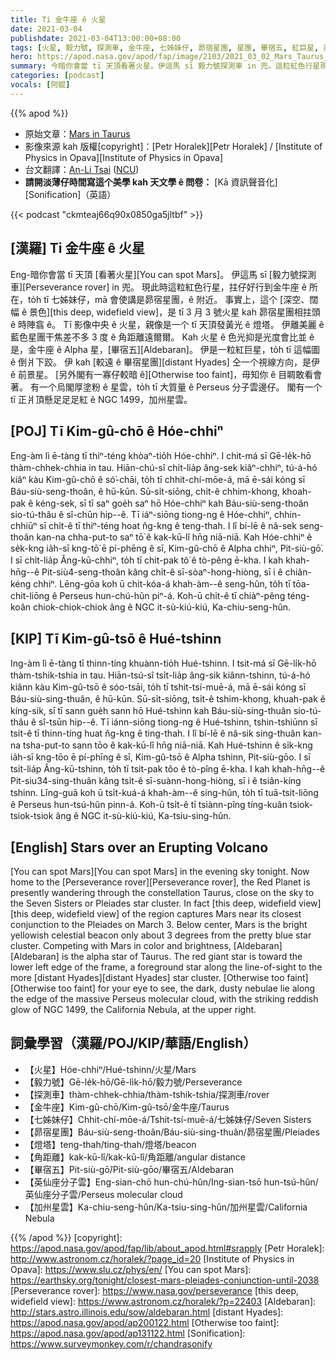 ```yaml
---
title: Ti 金牛座 ê 火星
date: 2021-03-04
publishdate: 2021-03-04T13:00:00+08:00
tags: [火星, 毅力號, 探測車, 金牛座, 七姊妹仔, 昴宿星團, 星團, 畢宿五, 紅巨星, 英仙座分子雲, NGC 1499, 加州星雲]
hero: https://apod.nasa.gov/apod/fap/image/2103/2021_03_02_Mars_Taurus_1800px.jpg
summary: 今暗你會當 tī 天頂看著火星。伊這馬 sī 毅力號探測車 in 兜。這粒紅色行星現此時拄仔好行到金牛座 ê 所在，tī 七姊妹，mā 會使講是昴宿星團 ê 附近。
categories: [podcast]
vocals: [阿錕]
---
```


{{% apod %}}

- 原始文章：[Mars in Taurus](https://apod.nasa.gov/apod/ap210304.html)
- 影像來源 kah 版權[copyright]：[Petr Horalek][Petr Horalek] / [Institute of Physics in Opava][Institute of Physics in Opava]
- 台文翻譯：[An-Li Tsai](mailto:thianbun.taigi@gmail.com) ([NCU](https://www.astro.ncu.edu.tw))
- **請開淡薄仔時間寫這个美學 kah 天文學 ê 問卷：** [Kā 資訊聲音化][Sonification]（英語）

{{< podcast "ckmteaj66q90x0850ga5jltbf" >}}

## [漢羅] Ti 金牛座 ê 火星

Eng-暗你會當 tī 天頂 [看著火星][You can spot Mars]。
伊這馬 sī [毅力號探測車][Perseverance rover] in 兜。
現此時這粒紅色行星，拄仔好行到金牛座 ê 所在，to̍h tī 七姊妹仔，mā 會使講是昴宿星團，ê 附近。
事實上，這个 [深空、闊幅 ê 景色][this deep, widefield view]，是 tī 3 月 3 號火星 kah 昴宿星團相拄頭 ê 時陣翕 ê。
Tī 影像中央 ê 火星，親像是一个 tī 天頂發黃光 ê 燈塔。
伊離美麗 ê 藍色星團干焦差不多 3 度 ê 角距離遠爾爾。
Kah 火星 ê 色光抑是光度會比並 ê 是，金牛座 ê Alpha 星，[畢宿五][Aldebaran]。
伊是一粒紅巨星，to̍h tī 這幅圖 ê 倒爿下跤。
伊 kah [較遠 ê 畢宿星團][distant Hyades] 仝一个視線方向，是伊 ê 前景星。
[另外閣有一寡仔較暗 ê][Otherwise too faint]，毋知你 ê 目睭敢看會著。
有一个烏閣厚塗粉 ê 星雲，to̍h tī 大質量 ê Perseus 分子雲邊仔。
閣有一个 tī 正爿頂懸足足足紅 ê NGC 1499，加州星雲。

## [POJ] Tī Kim-gû-chō ê Hóe-chhiⁿ

Eng-àm lì ē-tàng tī thiⁿ-téng khòaⁿ-tio̍h Hóe-chhiⁿ.
I chit-má sī Gē-le̍k-hō thàm-chhek-chhia in tau.
Hiān-chú-sî chi̍t-lia̍p âng-sek kiâⁿ-chhiⁿ, tú-á-hó kiâⁿ kàu Kim-gû-chō ê só͘-chāi, to̍h tī chhit-chí-mōe-á, mā ē-sái kóng sī Báu-siù-seng-thoân, ê hū-kūn.
Sū-si̍t-siōng, chi̍t-ê chhim-khong, khoah-pak ê kéng-sek, sī tī saⁿ goe̍h saⁿ hō Hóe-chhiⁿ kah Báu-siù-seng-thoân sio-tú-thâu ê sî-chūn hip--ê.
Tī iáⁿ-siōng tiong-ng ê Hóe-chhiⁿ, chhin-chhiūⁿ sī chi̍t-ê tī thiⁿ-téng hoat n̂g-kng ê teng-thah.
I lî bí-lē ê nâ-sek seng-thoân kan-na chha-put-to saⁿ tō͘ ê kak-kū-lî hn̄g niā-niā.
Kah Hóe-chhiⁿ ê se̍k-kng ia̍h-sī kng-tō͘ ē pí-phēng ê sī, Kim-gû-chō ê Alpha chhiⁿ, Pit-siù-gō͘.
I sī chi̍t-lia̍p Âng-kū-chhiⁿ, to̍h tī chit-pak tô͘ ê tò-pêng ē-kha.
I kah khah-hn̄g--ê Pit-siù4-seng-thoân kâng chi̍t-ê sī-sòaⁿ-hong-hiòng, sī i ê chiân-kéng chhiⁿ.
Lēng-gōa koh ū chi̍t-kóa-á khah-àm--ê seng-hûn, to̍h tī tōa-chit-liōng ê Perseus hun-chú-hûn piⁿ-á.
Koh-ū chi̍t-ê tī chiàⁿ-pêng téng-koân chiok-chiok-chiok âng ê NGC it-sù-kiú-kiú, Ka-chiu-seng-hûn.

## [KIP] Tī Kim-gû-tsō ê Hué-tshinn

Ing-àm lì ē-tàng tī thinn-tíng khuànn-tio̍h Hué-tshinn.
I tsit-má sī Gē-li̍k-hō thàm-tshik-tshia in tau.
Hiān-tsú-sî tsi̍t-lia̍p âng-sik kiânn-tshinn, tú-á-hó kiânn kàu Kim-gû-tsō ê sóo-tsāi, to̍h tī tshit-tsí-muē-á, mā ē-sái kóng sī Báu-siù-sing-thuân, ê hū-kūn.
Sū-si̍t-siōng, tsi̍t-ê tshim-khong, khuah-pak ê kíng-sik, sī tī sann gue̍h sann hō Hué-tshinn kah Báu-siù-sing-thuân sio-tú-thâu ê sî-tsūn hip--ê.
Tī iánn-siōng tiong-ng ê Hué-tshinn, tshin-tshiūnn sī tsi̍t-ê tī thinn-tíng huat n̂g-kng ê ting-thah.
I lî bí-lē ê nâ-sik sing-thuân kan-na tsha-put-to sann tōo ê kak-kū-lî hn̄g niā-niā.
Kah Hué-tshinn ê si̍k-kng ia̍h-sī kng-tōo ē pí-phīng ê sī, Kim-gû-tsō ê Alpha tshinn, Pit-siù-gōo.
I sī tsi̍t-lia̍p Âng-kū-tshinn, to̍h tī tsit-pak tôo ê tò-pîng ē-kha.
I kah khah-hn̄g--ê Pit-siu34-sing-thuân kâng tsi̍t-ê sī-suànn-hong-hiòng, sī i ê tsiân-kíng tshinn.
Līng-guā koh ū tsi̍t-kuá-á khah-àm--ê sing-hûn, to̍h tī tuā-tsit-liōng ê Perseus hun-tsú-hûn pinn-á.
Koh-ū tsi̍t-ê tī tsiànn-pîng tíng-kuân tsiok-tsiok-tsiok âng ê NGC it-sù-kiú-kiú, Ka-tsiu-sing-hûn.

## [English] Stars over an Erupting Volcano

[You can spot Mars][You can spot Mars] in the evening sky tonight. Now home to the [Perseverance rover][Perseverance rover], the Red Planet is presently wandering through the constellation Taurus, close on the sky to the Seven Sisters or Pleiades star cluster. In fact [this deep, widefield view][this deep, widefield view] of the region captures Mars near its closest conjunction to the Pleiades on March 3. Below center, Mars is the bright yellowish celestial beacon only about 3 degrees from the pretty blue star cluster. Competing with Mars in color and brightness, [Aldebaran][Aldebaran] is the alpha star of Taurus. The red giant star is toward the lower left edge of the frame, a foreground star along the line-of-sight to the more [distant Hyades][distant Hyades] star cluster. [Otherwise too faint][Otherwise too faint] for your eye to see, the dark, dusty nebulae lie along the edge of the massive Perseus molecular cloud, with the striking reddish glow of NGC 1499, the California Nebula, at the upper right.

## 詞彙學習（漢羅/POJ/KIP/華語/English）

- 【火星】Hóe-chhiⁿ/Hué-tshinn/火星/Mars
- 【毅力號】Gē-le̍k-hō/Gē-li̍k-hō/毅力號/Perseverance
- 【探測車】thàm-chhek-chhia/thàm-tshik-tshia/探測車/rover
- 【金牛座】Kim-gû-chō/Kim-gû-tsō/金牛座/Taurus
- 【七姊妹仔】Chhit-chí-mōe-á/Tshit-tsí-muē-á/七姊妹仔/Seven Sisters
- 【昴宿星團】Báu-siù-seng-thoân/Báu-siù-sing-thuân/昴宿星團/Pleiades
- 【燈塔】teng-thah/ting-thah/燈塔/beacon
- 【角距離】kak-kū-lî/kak-kū-lî/角距離/angular distance
- 【畢宿五】Pit-siù-gō͘/Pit-siù-gōo/畢宿五/Aldebaran
- 【英仙座分子雲】Eng-sian-chō hun-chú-hûn/Ing-sian-tsō hun-tsú-hûn/英仙座分子雲/Perseus molecular cloud
- 【加州星雲】Ka-chiu-seng-hûn/Ka-tsiu-sing-hûn/加州星雲/California Nebula

{{% /apod %}}
[copyright]: https://apod.nasa.gov/apod/fap/lib/about_apod.html#srapply
[Petr Horalek]: http://www.astronom.cz/horalek/?page_id=20
[Institute of Physics in Opava]: https://www.slu.cz/phys/en/
[You can spot Mars]: https://earthsky.org/tonight/closest-mars-pleiades-conjunction-until-2038
[Perseverance rover]: https://www.nasa.gov/perseverance
[this deep, widefield view]: https://www.astronom.cz/horalek/?p=22403
[Aldebaran]: http://stars.astro.illinois.edu/sow/aldebaran.html
[distant Hyades]: https://apod.nasa.gov/apod/ap200122.html
[Otherwise too faint]: https://apod.nasa.gov/apod/ap131122.html
[Sonification]: https://www.surveymonkey.com/r/chandrasonify
